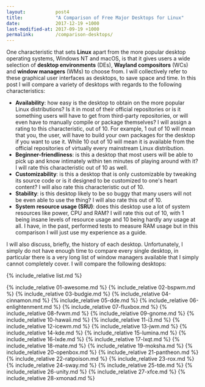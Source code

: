 ```yaml
---
layout:           post4
title:            "A Comparison of Free Major Desktops for Linux"
date:             2017-12-19 +1000
last-modified-at: 2017-09-19 +1000
permalink:        /comparison-desktops/
---
```


One characteristic that sets **Linux** apart from the more popular desktop operating systems, Windows NT and macOS, is that it gives users a wide selection of **desktop environments** (DEs), **Wayland compositors** (WCs) and **window managers** (WMs) to choose from. I will collectively refer to these graphical user interfaces as desktops, to save space and time. In this post I will compare a variety of desktops with regards to the following characteristics:

* **Availability**: how easy is the desktop to obtain on the more popular Linux distributions? Is it in most of their official repositories or is it something users will have to get from third-party repositories, or will even have to manually compile or package themselves? I will assign a rating to this characteristic, out of 10. For example, 1 out of 10 will mean that you, the user, will have to build your own packages for the desktop if you want to use it. While 10 out of 10 will mean it is available from the official repositories of virtually every mainstream Linux distribution.
* **Beginner-friendliness**: is this a desktop that most users will be able to pick up and know intimately within ten minutes of playing around with it? I will rate this characteristic out of 10 as well. 
* **Customizability**: is this a desktop that is only customizable by tweaking its source code or is it designed to be customized to one's heart content? I will also rate this characteristic out of 10. 
* **Stability**: is this desktop likely to be so buggy that many users will not be even able to use the thing? I will also rate this out of 10. 
* **System resource usage (SRU)**: does this desktop use a lot of system resources like power, CPU and RAM? I will rate this out of 10, with 1 being insane levels of resource usage and 10 being hardly any usage at all. I have, in the past, performed tests to measure RAM usage but in this comparison I will just use my experience as a guide.

I will also discuss, briefly, the history of each desktop. Unfortunately, I simply do not have enough time to compare every single desktop, in particular there is a very long list of window managers available that I simply cannot completely cover. I will compare the following desktops:

{% include_relative list.md %}

{% include_relative 01-awesome.md %}
{% include_relative 02-bspwm.md %}
{% include_relative 03-budgie.md %}
{% include_relative 04-cinnamon.md %}
{% include_relative 05-dde.md %}
{% include_relative 06-enlightenment.md %}
{% include_relative 07-fluxbox.md %}
{% include_relative 08-fvwm.md %}
{% include_relative 09-gnome.md %}
{% include_relative 10-hawaii.md %}
{% include_relative 11-i3.md %}
{% include_relative 12-icewm.md %}
{% include_relative 13-jwm.md %}
{% include_relative 14-kde.md %}
{% include_relative 15-lumina.md %}
{% include_relative 16-lxde.md %}
{% include_relative 17-lxqt.md %}
{% include_relative 18-mate.md %}
{% include_relative 19-moksha.md %}
{% include_relative 20-openbox.md %}
{% include_relative 21-pantheon.md %}
{% include_relative 22-ratpoison.md %}
{% include_relative 23-rox.md %}
{% include_relative 24-sway.md %}
{% include_relative 25-tde.md %}
{% include_relative 26-unity.md %}
{% include_relative 27-xfce.md %}
{% include_relative 28-xmonad.md %}
